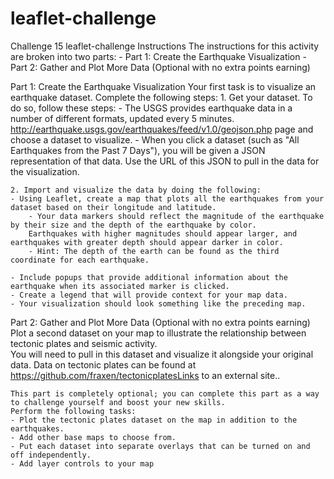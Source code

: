 # leaflet-challenge
Challenge 15 leaflet-challenge
Instructions
The instructions for this activity are broken into two parts:
    - Part 1: Create the Earthquake Visualization
    - Part 2: Gather and Plot More Data (Optional with no extra points earning)

Part 1: Create the Earthquake Visualization
    Your first task is to visualize an earthquake dataset. Complete the following steps:
    1. Get your dataset. To do so, follow these steps:
    - The USGS provides earthquake data in a number of different formats, updated every 5 minutes. http://earthquake.usgs.gov/earthquakes/feed/v1.0/geojson.php page and choose a dataset to visualize. 
    - When you click a dataset (such as "All Earthquakes from the Past 7 Days"), you will be given a JSON representation of that data. Use the URL of this JSON to pull in the data for the visualization.

    2. Import and visualize the data by doing the following:
    - Using Leaflet, create a map that plots all the earthquakes from your dataset based on their longitude and latitude.
        - Your data markers should reflect the magnitude of the earthquake by their size and the depth of the earthquake by color.
        Earthquakes with higher magnitudes should appear larger, and earthquakes with greater depth should appear darker in color.
        - Hint: The depth of the earth can be found as the third coordinate for each earthquake.

    - Include popups that provide additional information about the earthquake when its associated marker is clicked.
    - Create a legend that will provide context for your map data.
    - Your visualization should look something like the preceding map.

Part 2: Gather and Plot More Data (Optional with no extra points earning)
    Plot a second dataset on your map to illustrate the relationship between tectonic plates and seismic activity.<br> You will need to pull in this dataset and visualize it alongside your original data. Data on tectonic plates can be found at https://github.com/fraxen/tectonicplatesLinks to an external site..

    This part is completely optional; you can complete this part as a way to challenge yourself and boost your new skills.
    Perform the following tasks:
    - Plot the tectonic plates dataset on the map in addition to the earthquakes.
    - Add other base maps to choose from.
    - Put each dataset into separate overlays that can be turned on and off independently.
    - Add layer controls to your map
